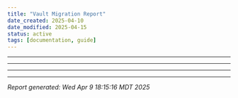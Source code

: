 ```yaml
---
title: "Vault Migration Report"
date_created: 2025-04-10
date_modified: 2025-04-15
status: active
tags: [documentation, guide]
---
```


---

---

---

---


*Report generated: Wed Apr  9 18:15:16 MDT 2025*
